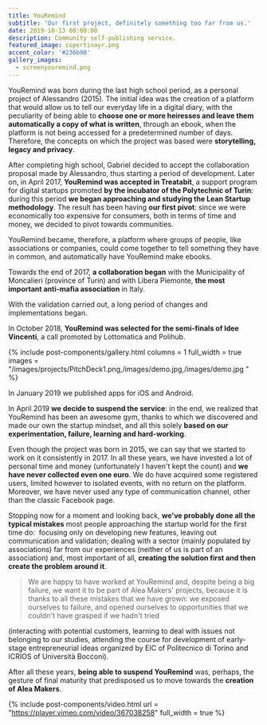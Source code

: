 ```yaml
---
title: YouRemind
subtitle: 'Our first project, definitely something too far from us.'
date: 2019-10-13 00:00:00
description: Community self-publishing service.
featured_image: copertinayr.png
accent_color: '#236b90'
gallery_images:
  - screenyouremind.png
---
```


YouRemind was born during the last high school period, as a personal project of Alessandro (2015). The initial idea was the creation of a platform that would allow us to tell our everyday life in a digital diary, with the peculiarity of being able to **choose one or more heiresses and leave them automatically a copy of what is written**, through an ebook, when the platform is not being accessed for a predetermined number of days. Therefore, the concepts on which the project was based were **storytelling, legacy and privacy**.

After completing high school, Gabriel decided to accept the collaboration proposal made by Alessandro, thus starting a period of development. Later on, in April 2017, **YouRemind was accepted in Treatabit**, a support program for digital startups promoted **by the incubator of the Polytechnic of Turin**\: during this period **we began approaching and studying the Lean Startup methodology**. The result has been having **our first pivot**\: since we were economically too expensive for consumers, both in terms of time and money, we decided to pivot towards communities.

YouRemind became, therefore, a platform where groups of people, like associations or companies, could come together to tell something they have in common, and automatically have YouRemind make ebooks.

Towards the end of 2017, **a collaboration began** with the Municipality of Moncalieri (province of Turin) and with Libera Piemonte, **the most important anti-mafia association** in Italy.

With the validation carried out, a long period of changes and implementations began.

In October 2018, **YouRemind was selected for the semi-finals of Idee Vincenti**, a call promoted by Lottomatica and Polihub.

{% include post-components/gallery.html columns = 1 full_width = true images = "/images/projects/PitchDeck1.png,/images/demo.jpg,/images/demo.jpg " %}

In January 2019 we published apps for iOS and Android.

In April 2019 **we decide to suspend the service**\: in the end, we realized that YouRemind has been an awesome gym, thanks to which we discovered and made our own the startup mindset, and all this solely **based on our experimentation, failure, learning and hard-working**.

Even though the project was born in 2015, we can say that we started to work on it consistently in 2017. In all these years, we have invested a lot of personal time and money (unfortunately I haven't kept the count) and **we have never collected even one euro**. We do have acquired some registered users, limited however to isolated events, with no return on the platform. Moreover, we have never used any type of communication channel, other than the classic Facebook page.

Stopping now for a moment and looking back, **we've probably done all the typical mistakes** most people approaching the startup world for the first time do: &nbsp;focusing only on developing new features, leaving out communication and validation; dealing with a sector (mainly populated by associations) far from our experiences (neither of us is part of an association) and, most important of all, **creating the solution first and then create the problem around it**.

> We are happy to have worked at YouRemind and, despite being a big failure, we want it to be part of Alea Makers' projects, because it is thanks to all these mistakes that we have grown: we exposed ourselves to failure, and opened ourselves to opportunities that we couldn't have grasped if we hadn't tried&nbsp;

(interacting with potential customers, learning to deal with issues not belonging to our studies, attending the course for development of early-stage entrepreneurial ideas organized by EIC of Politecnico di Torino and ICRIOS of Universit&agrave; Bocconi).

After all these years, **being able to suspend YouRemind** was, perhaps, the gesture of final maturity that predisposed us to move towards the **creation of Alea Makers**.

{% include post-components/video.html url = "https://player.vimeo.com/video/367038258" full_width = true %}

&nbsp;